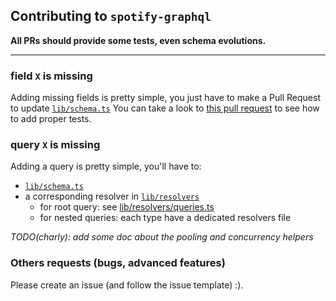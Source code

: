 ## Contributing to `spotify-graphql`

**All PRs should provide some tests, even schema evolutions.**

------------------------

### field `X` is missing

Adding missing fields is pretty simple, you just have to make a Pull Request to update [`lib/schema.ts`](https://github.com/thefrenchhouse/spotify-graphql/blob/master/lib/schema.ts)
You can take a look to [this pull request](https://github.com/thefrenchhouse/spotify-graphql/pull/32) to see how to add proper tests.

### query `X` is missing
Adding a query is pretty simple, you'll have to:
- [`lib/schema.ts`](https://github.com/thefrenchhouse/spotify-graphql/blob/master/lib/schema.ts)
- a corresponding resolver in [`lib/resolvers`](https://github.com/thefrenchhouse/spotify-graphql/tree/master/lib/resolvers)
  - for root query: see [lib/resolvers/queries.ts](https://github.com/thefrenchhouse/spotify-graphql/blob/master/lib/resolvers/queries.ts)
  - for nested queries: each type have a dedicated resolvers file
  
 *TODO(charly): add some doc about the pooling and concurrency helpers*


### Others requests (bugs, advanced features)

Please create an issue (and follow the issue template) :).
